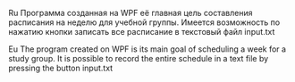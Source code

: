 Ru
Программа созданная на WPF её главная цель составления расписания на неделю для учебной группы.
Имеется возможность по нажатию кнопки записать все расписание в текстовый файл input.txt

Eu
The program created on WPF is its main goal of scheduling a week for a study group.
It is possible to record the entire schedule in a text file by pressing the button input.txt
